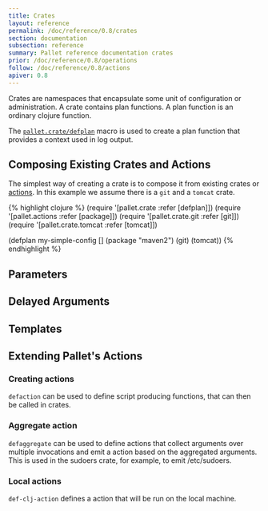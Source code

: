 ```yaml
---
title: Crates
layout: reference
permalink: /doc/reference/0.8/crates
section: documentation
subsection: reference
summary: Pallet reference documentation crates
prior: /doc/reference/0.8/operations
follow: /doc/reference/0.8/actions
apiver: 0.8
---
```


Crates are namespaces that encapsulate some unit of configuration or
administration. A crate contains plan functions.  A plan function is an ordinary
clojure function.

The [`pallet.crate/defplan`](/pallet/api/0.8/pallet.crate#var-defplan) macro is
used to create a plan function that provides a context used in log output.

## Composing Existing Crates and Actions

The simplest way of creating a crate is to compose it from existing crates or
[actions](/doc/reference/0.8/actions). In this example we assume there is a
`git` and a `tomcat` crate.

{% highlight clojure %}
(require '[pallet.crate :refer [defplan]])
(require '[pallet.actions :refer [package]])
(require '[pallet.crate.git :refer [git]])
(require '[pallet.crate.tomcat :refer [tomcat]])

(defplan my-simple-config
  []
  (package "maven2")
  (git)
  (tomcat))
{% endhighlight %}

## Parameters

## Delayed Arguments

## Templates

## Extending Pallet's Actions

### Creating actions
`defaction` can be used to define script producing functions, that can then
be called in crates.

### Aggregate action

`defaggregate` can be used to define actions that collect arguments over
multiple invocations and emit a action based on the aggregated arguments.
This is used in the sudoers crate, for example, to emit /etc/sudoers.

### Local actions
`def-clj-action` defines a action that will be run on the local machine.
